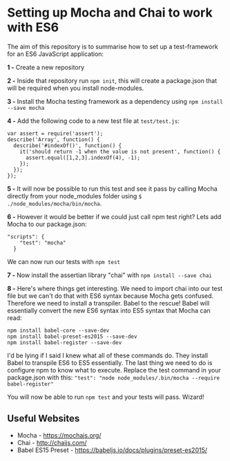 # Setting up Mocha and Chai to work with ES6

The aim of this repository is to summarise how to set up a test-framework for an ES6 JavaScript application:

**1 -** Create a new repository

**2 -** Inside that repository run `npm init`, this will create a package.json that will be required when you install node-modules.

**3 -** Install the Mocha testing framework as a dependency using `npm install --save mocha`

**4 -** Add the following code to a new test file at `test/test.js`:

```
var assert = require('assert');
describe('Array', function() {
  describe('#indexOf()', function() {
    it('should return -1 when the value is not present', function() {
      assert.equal([1,2,3].indexOf(4), -1);
    });
  });
});
```

**5 -** It will now be possible to run this test and see it pass by calling Mocha directly from your node_modules folder using `$ ./node_modules/mocha/bin/mocha`.

**6 -** However it would be better if we could just call npm test right? Lets add Mocha to our package.json:
```
"scripts": {
    "test": "mocha"
  }
```

We can now run our tests with `npm test`

**7 -** Now install the assertian library "chai" with `npm install --save chai`

**8 -** Here's where things get interesting. We need to import chai into our test file but we can't do that with ES6 syntax because Mocha gets confused. Therefore we need to install a transpiler. Babel to the rescue! Babel will essentially convert the new ES6 syntax into ES5 syntax that Mocha can read:

```
npm install babel-core --save-dev
npm install babel-preset-es2015 --save-dev
npm install babel-register --save-dev
```
I'd be lying if I said I knew what all of these commands do. They install Babel to transpile ES6 to ES5 essentially. The last thing we need to do is configure npm to know what to execute. Replace the test command in your package.json with this: `"test": "node node_modules/.bin/mocha --require babel-register"`

You will now be able to run `npm test` and your tests will pass. Wizard!

## Useful Websites

* Mocha - https://mochajs.org/
* Chai - http://chaijs.com/
* Babel ES15 Preset - https://babeljs.io/docs/plugins/preset-es2015/
